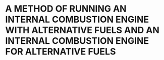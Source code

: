 # A METHOD OF RUNNING AN INTERNAL COMBUSTION ENGINE WITH ALTERNATIVE FUELS AND AN INTERNAL COMBUSTION ENGINE FOR ALTERNATIVE FUELS